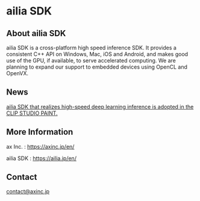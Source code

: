 # ailia SDK

## About ailia SDK

ailia SDK is a cross-platform high speed inference SDK. It provides a consistent C++ API on Windows, Mac, iOS and Android, and makes good use of the GPU, if available, to serve accelerated computing. We are planning to expand our support to embedded devices using OpenCL and OpenVX.

## News

[ailia SDK that realizes high-speed deep learning inference is adopted in the CLIP STUDIO PAINT.](https://www.axell.co.jp/ir/pdf/AXELL_PR20190717.pdf)

## More Information

ax Inc. : https://axinc.jp/en/

ailia SDK : https://ailia.jp/en/

## Contact

contact@axinc.jp
